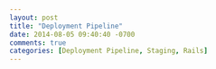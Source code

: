 ```yaml
---
layout: post
title: "Deployment Pipeline"
date: 2014-08-05 09:40:40 -0700
comments: true
categories: [Deployment Pipeline, Staging, Rails]
---
```



